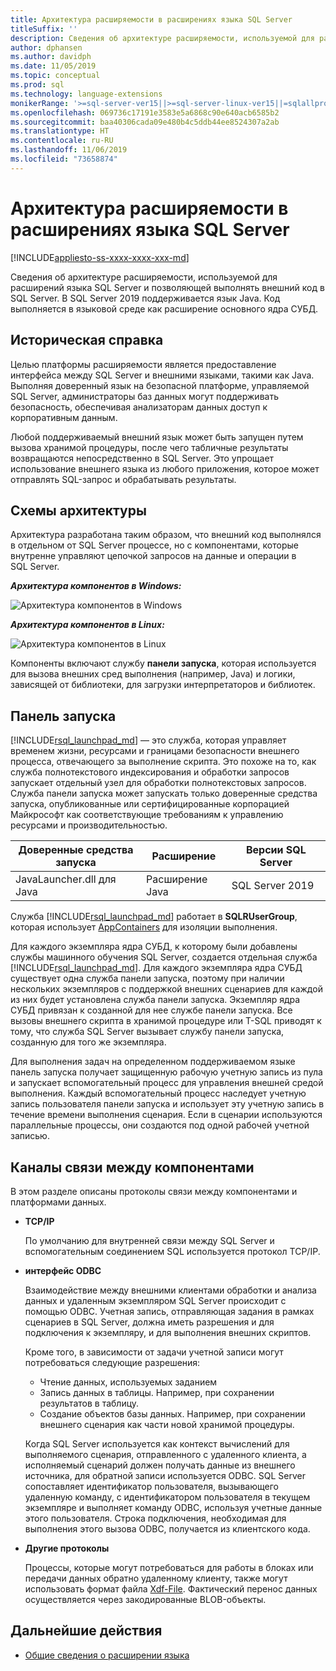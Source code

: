 ```yaml
---
title: Архитектура расширяемости в расширениях языка SQL Server
titleSuffix: ''
description: Сведения об архитектуре расширяемости, используемой для расширений языка SQL Server и позволяющей выполнять внешний код в SQL Server. В SQL Server 2019 поддерживается язык Java. Код выполняется в языковой среде как расширение основного ядра СУБД.
author: dphansen
ms.author: davidph
ms.date: 11/05/2019
ms.topic: conceptual
ms.prod: sql
ms.technology: language-extensions
monikerRange: '>=sql-server-ver15||>=sql-server-linux-ver15||=sqlallproducts-allversions'
ms.openlocfilehash: 069736c17191e3583e5a6868c90e640acb6585b2
ms.sourcegitcommit: baa40306cada09e480b4c5ddb44ee8524307a2ab
ms.translationtype: HT
ms.contentlocale: ru-RU
ms.lasthandoff: 11/06/2019
ms.locfileid: "73658874"
---
```

# <a name="extensibility-architecture-in-sql-server-language-extensions"></a>Архитектура расширяемости в расширениях языка SQL Server

[!INCLUDE[appliesto-ss-xxxx-xxxx-xxx-md](../../includes/appliesto-ss-xxxx-xxxx-xxx-md.md)]

Сведения об архитектуре расширяемости, используемой для расширений языка SQL Server и позволяющей выполнять внешний код в SQL Server. В SQL Server 2019 поддерживается язык Java. Код выполняется в языковой среде как расширение основного ядра СУБД.

## <a name="background"></a>Историческая справка

Целью платформы расширяемости является предоставление интерфейса между SQL Server и внешними языками, такими как Java. Выполняя доверенный язык на безопасной платформе, управляемой SQL Server, администраторы баз данных могут поддерживать безопасность, обеспечивая анализаторам данных доступ к корпоративным данным.

<!-- We need to get a diagram like the one below.
The following diagram visually describes opportunities and benefits of the extensible architecture.

  ![Goals of integration with SQL Server](../media/ml-service-value-add.png "Machine Learning Services Value Add")
-->

Любой поддерживаемый внешний язык может быть запущен путем вызова хранимой процедуры, после чего табличные результаты возвращаются непосредственно в SQL Server. Это упрощает использование внешнего языка из любого приложения, которое может отправлять SQL-запрос и обрабатывать результаты.

## <a name="architecture-diagrams"></a>Схемы архитектуры

Архитектура разработана таким образом, что внешний код выполнялся в отдельном от SQL Server процессе, но с компонентами, которые внутренне управляют цепочкой запросов на данные и операции в SQL Server. 
  
  ***Архитектура компонентов в Windows:***

  ![Архитектура компонентов в Windows](../media/generic-architecture-windows.png "Архитектура компонентов в Windows")
  
  ***Архитектура компонентов в Linux:***
  
  ![Архитектура компонентов в Linux](../media/generic-architecture-linux.png "Архитектура компонентов в WindowsLinux")
  
Компоненты включают службу **панели запуска**, которая используется для вызова внешних сред выполнения (например, Java) и логики, зависящей от библиотеки, для загрузки интерпретаторов и библиотек.

<a name="launchpad"></a>

## <a name="launchpad"></a>Панель запуска

[!INCLUDE[rsql_launchpad_md](../../includes/rsql-launchpad-md.md)] — это служба, которая управляет временем жизни, ресурсами и границами безопасности внешнего процесса, отвечающего за выполнение скрипта. Это похоже на то, как служба полнотекстового индексирования и обработки запросов запускает отдельный узел для обработки полнотекстовых запросов. Служба панели запуска может запускать только доверенные средства запуска, опубликованные или сертифицированные корпорацией Майкрософт как соответствующие требованиям к управлению ресурсами и производительностью.

| Доверенные средства запуска | Расширение | Версии SQL Server |
|-------------------|-----------|---------------------|
| JavaLauncher.dll для Java | Расширение Java | SQL Server 2019 |

Служба [!INCLUDE[rsql_launchpad_md](../../includes/rsql-launchpad-md.md)] работает в **SQLRUserGroup**, которая использует [AppContainers](https://docs.microsoft.com/windows/desktop/secauthz/appcontainer-isolation) для изоляции выполнения.

Для каждого экземпляра ядра СУБД, к которому были добавлены службы машинного обучения SQL Server, создается отдельная служба [!INCLUDE[rsql_launchpad_md](../../includes/rsql-launchpad-md.md)]. Для каждого экземпляра ядра СУБД существует одна служба панели запуска, поэтому при наличии нескольких экземпляров с поддержкой внешних сценариев для каждой из них будет установлена служба панели запуска. Экземпляр ядра СУБД привязан к созданной для нее службе панели запуска. Все вызовы внешнего скрипта в хранимой процедуре или T-SQL приводят к тому, что служба SQL Server вызывает службу панели запуска, созданную для того же экземпляра.

Для выполнения задач на определенном поддерживаемом языке панель запуска получает защищенную рабочую учетную запись из пула и запускает вспомогательный процесс для управления внешней средой выполнения. Каждый вспомогательный процесс наследует учетную запись пользователя панели запуска и использует эту учетную запись в течение времени выполнения сценария. Если в сценарии используются параллельные процессы, они создаются под одной рабочей учетной записью.

## <a name="communication-channels-between-components"></a>Каналы связи между компонентами

В этом разделе описаны протоколы связи между компонентами и платформами данных.

+ **TCP/IP**

  По умолчанию для внутренней связи между SQL Server и вспомогательным соединением SQL используется протокол TCP/IP.

+ **интерфейс ODBC**

  Взаимодействие между внешними клиентами обработки и анализа данных и удаленным экземпляром SQL Server происходит с помощью ODBC. Учетная запись, отправляющая задания в рамках сценариев в SQL Server, должна иметь разрешения и для подключения к экземпляру, и для выполнения внешних скриптов.

  Кроме того, в зависимости от задачи учетной записи могут потребоваться следующие разрешения:

  + Чтение данных, используемых заданием
  + Запись данных в таблицы. Например, при сохранении результатов в таблицу.
  + Создание объектов базы данных. Например, при сохранении внешнего сценария как части новой хранимой процедуры.

  Когда SQL Server используется как контекст вычислений для выполняемого сценария, отправленного с удаленного клиента, а исполняемый сценарий должен получать данные из внешнего источника, для обратной записи используется ODBC. SQL Server сопоставляет идентификатор пользователя, вызывающего удаленную команду, с идентификатором пользователя в текущем экземпляре и выполняет команду ODBC, используя учетные данные этого пользователя. Строка подключения, необходимая для выполнения этого вызова ODBC, получается из клиентского кода.

+ **Другие протоколы**

  Процессы, которые могут потребоваться для работы в блоках или передачи данных обратно удаленному клиенту, также могут использовать формат файла [Xdf-File](https://docs.microsoft.com/machine-learning-server/r/concept-what-is-xdf). Фактический перенос данных осуществляется через закодированные BLOB-объекты.

## <a name="next-steps"></a>Дальнейшие действия

+ [Общие сведения о расширении языка](../language-extensions-overview.md)
